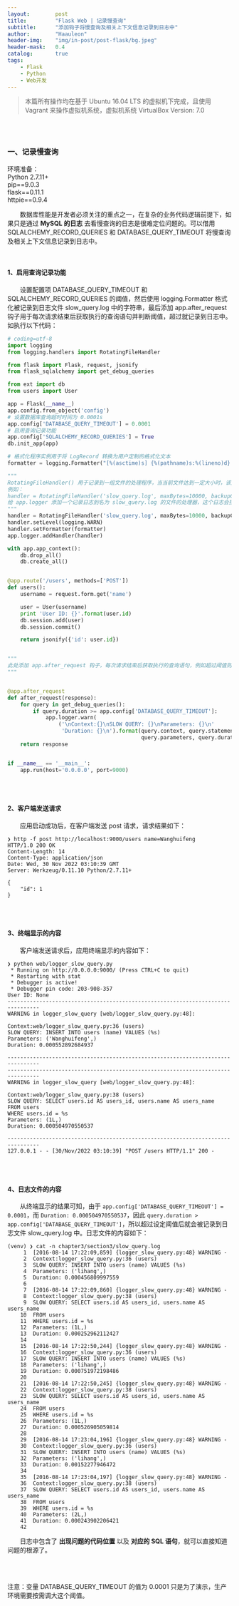 ```yaml
---
layout:        post
title:         "Flask Web | 记录慢查询"
subtitle:      "添加钩子将慢查询及相关上下文信息记录到日志中"
author:        "Haauleon"
header-img:    "img/in-post/post-flask/bg.jpeg"
header-mask:   0.4
catalog:       true
tags:
    - Flask
    - Python
    - Web开发
---
```


> 本篇所有操作均在基于 Ubuntu 16.04 LTS 的虚拟机下完成，且使用 Vagrant 来操作虚拟机系统，虚拟机系统 VirtualBox Version: 7.0 

<br>
<br>

### 一、记录慢查询
环境准备：     
Python 2.7.11+      
pip==9.0.3     
flask==0.11.1   
httpie==0.9.4     

&emsp;&emsp;数据库性能是开发者必须关注的重点之一，在复杂的业务代码逻辑前提下，如果只是通过 **MySQL 的日志** 去看慢查询的日志是很难定位问题的。可以借用 SQLALCHEMY_RECORD_QUERIES 和 DATABASE_QUERY_TIMEOUT 将慢查询及相关上下文信息记录到日志中。     

<br>

#### 1、启用查询记录功能
&emsp;&emsp;设置配置项 DATABASE_QUERY_TIMEOUT 和 SQLALCHEMY_RECORD_QUERIES 的阈值，然后使用 logging.Formatter 格式化被记录到日志文件 slow_query.log 中的字符串，最后添加 app.after_request 钩子用于每次请求结束后获取执行的查询语句并判断阈值，超过就记录到日志中。如执行以下代码：                
```python
# coding=utf-8
import logging
from logging.handlers import RotatingFileHandler

from flask import Flask, request, jsonify
from flask_sqlalchemy import get_debug_queries

from ext import db
from users import User

app = Flask(__name__)
app.config.from_object('config')
# 设置数据库查询超时时间为 0.0001s
app.config['DATABASE_QUERY_TIMEOUT'] = 0.0001
# 启用查询记录功能
app.config['SQLALCHEMY_RECORD_QUERIES'] = True
db.init_app(app)

# 格式化程序实例用于将 LogRecord 转换为用户定制的格式化文本
formatter = logging.Formatter("[%(asctime)s] {%(pathname)s:%(lineno)d} %(levelname)s - %(message)s")

"""
RotatingFileHandler() 用于记录到一组文件的处理程序，当当前文件达到一定大小时，该处理程序将从一个文件切换到下一个文件。
例如：
handler = RotatingFileHandler('slow_query.log', maxBytes=10000, backupCount=10)
给 app.logger 添加一个记录日志到名为 slow_query.log 的文件的处理器，这个日志会按大小切分
"""
handler = RotatingFileHandler('slow_query.log', maxBytes=10000, backupCount=10)
handler.setLevel(logging.WARN)
handler.setFormatter(formatter)
app.logger.addHandler(handler)

with app.app_context():
    db.drop_all()
    db.create_all()


@app.route('/users', methods=['POST'])
def users():
    username = request.form.get('name')

    user = User(username)
    print 'User ID: {}'.format(user.id)
    db.session.add(user)
    db.session.commit()

    return jsonify({'id': user.id})


"""
此处添加 app.after_request 钩子，每次请求结束后获取执行的查询语句，例如超过阈值则记录日志
"""


@app.after_request
def after_request(response):
    for query in get_debug_queries():
        if query.duration >= app.config['DATABASE_QUERY_TIMEOUT']:
            app.logger.warn(
                ('\nContext:{}\nSLOW QUERY: {}\nParameters: {}\n'
                 'Duration: {}\n').format(query.context, query.statement,
                                          query.parameters, query.duration))
    return response


if __name__ == '__main__':
    app.run(host='0.0.0.0', port=9000)
```

<br>
<br>

#### 2、客户端发送请求
&emsp;&emsp;应用启动成功后，在客户端发送 post 请求，请求结果如下：     
```
❯ http -f post http://localhost:9000/users name=Wanghuifeng
HTTP/1.0 200 OK
Content-Length: 14
Content-Type: application/json
Date: Wed, 30 Nov 2022 03:10:39 GMT
Server: Werkzeug/0.11.10 Python/2.7.11+

{
    "id": 1
}
```

<br>
<br>

#### 3、终端显示的内容
&emsp;&emsp;客户端发送请求后，应用终端显示的内容如下：     
```
❯ python web/logger_slow_query.py
 * Running on http://0.0.0.0:9000/ (Press CTRL+C to quit)
 * Restarting with stat
 * Debugger is active!
 * Debugger pin code: 203-908-357
User ID: None
--------------------------------------------------------------------------------
WARNING in logger_slow_query [web/logger_slow_query.py:48]:

Context:web/logger_slow_query.py:36 (users)
SLOW QUERY: INSERT INTO users (name) VALUES (%s)
Parameters: ('Wanghuifeng',)
Duration: 0.000552892684937

--------------------------------------------------------------------------------
--------------------------------------------------------------------------------
WARNING in logger_slow_query [web/logger_slow_query.py:48]:

Context:web/logger_slow_query.py:38 (users)
SLOW QUERY: SELECT users.id AS users_id, users.name AS users_name
FROM users
WHERE users.id = %s
Parameters: (1L,)
Duration: 0.000504970550537

--------------------------------------------------------------------------------
127.0.0.1 - - [30/Nov/2022 03:10:39] "POST /users HTTP/1.1" 200 -
```


<br>
<br>

#### 4、日志文件的内容
&emsp;&emsp;从终端显示的结果可知，由于 `app.config['DATABASE_QUERY_TIMEOUT'] = 0.0001`，而 `Duration: 0.000504970550537`，因此 `query.duration > app.config['DATABASE_QUERY_TIMEOUT']`，所以超过设定阈值后就会被记录到日志文件 slow_query.log 中。日志文件的内容如下：     
```
(venv) ❯ cat -n chapter3/section3/slow_query.log
     1  [2016-08-14 17:22:09,859] {logger_slow_query.py:48} WARNING -
     2  Context:logger_slow_query.py:36 (users)
     3  SLOW QUERY: INSERT INTO users (name) VALUES (%s)
     4  Parameters: ('lihang',)
     5  Duration: 0.000456809997559
     6
     7  [2016-08-14 17:22:09,860] {logger_slow_query.py:48} WARNING -
     8  Context:logger_slow_query.py:38 (users)
     9  SLOW QUERY: SELECT users.id AS users_id, users.name AS users_name
    10  FROM users
    11  WHERE users.id = %s
    12  Parameters: (1L,)
    13  Duration: 0.000252962112427
    14
    15  [2016-08-14 17:22:50,244] {logger_slow_query.py:48} WARNING -
    16  Context:logger_slow_query.py:36 (users)
    17  SLOW QUERY: INSERT INTO users (name) VALUES (%s)
    18  Parameters: ('lihang',)
    19  Duration: 0.000751972198486
    20
    21  [2016-08-14 17:22:50,245] {logger_slow_query.py:48} WARNING -
    22  Context:logger_slow_query.py:38 (users)
    23  SLOW QUERY: SELECT users.id AS users_id, users.name AS users_name
    24  FROM users
    25  WHERE users.id = %s
    26  Parameters: (1L,)
    27  Duration: 0.000526905059814
    28
    29  [2016-08-14 17:23:04,196] {logger_slow_query.py:48} WARNING -
    30  Context:logger_slow_query.py:36 (users)
    31  SLOW QUERY: INSERT INTO users (name) VALUES (%s)
    32  Parameters: ('lihang',)
    33  Duration: 0.00152277946472
    34
    35  [2016-08-14 17:23:04,197] {logger_slow_query.py:48} WARNING -
    36  Context:logger_slow_query.py:38 (users)
    37  SLOW QUERY: SELECT users.id AS users_id, users.name AS users_name
    38  FROM users
    39  WHERE users.id = %s
    40  Parameters: (2L,)
    41  Duration: 0.000243902206421
    42
```

&emsp;&emsp;日志中包含了 **出现问题的代码位置** 以及 **对应的 SQL 语句**，就可以直接知道问题的根源了。       

<br>
<br>

注意：变量 DATABASE_QUERY_TIMEOUT 的值为 0.0001 只是为了演示，生产环境需要按需调大这个阈值。    